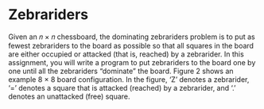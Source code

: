 # Zebrariders
Given an 𝑛 × 𝑛 chessboard, the dominating zebrariders problem is to put as fewest zebrariders to the board as possible so that all squares in the board are either occupied or attacked (that is, reached) by a zebrarider. In this assignment, you will write a program to put zebrariders to the board one by one until all the zebrariders “dominate” the board. Figure 2 shows an example 8 × 8 board configuration. In the figure, ‘Z’ denotes a zebrarider, ‘=’ denotes a square that is attacked (reached) by a zebrarider, and ‘.’ denotes an unattacked (free) square.
